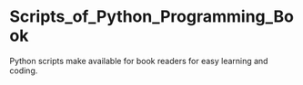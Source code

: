 # Scripts_of_Python_Programming_Book
Python scripts make available for book readers for easy learning and coding.
